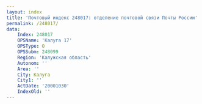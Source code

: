 ```yaml
---
layout: index
title: 'Почтовый индекс 248017: отделение почтовой связи Почты России'
permalink: /248017/
data:
    Index: 248017
    OPSName: 'Калуга 17'
    OPSType: О
    OPSSubm: 248099
    Region: 'Калужская область'
    Autonom: ''
    Area: ''
    City: Калуга
    City1: ''
    ActDate: '20001030'
    IndexOld: ''
---
```

